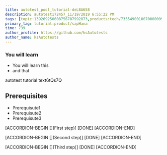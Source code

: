 ```yaml
---
title: autotest_pool_tutorial-deL8A658
description: autotest172457_11/19/2019 6:55:22 PM
tags: [topic:139269250608756787992873,products:tech/73554900100700000996,tutorial:experience/advanced]
primary_tag: tutorial:product/sapHana
time: 739
author_profile: https://github.com/ksAutotests
author_name: ksAutotests
---
```

### You will learn
- You will learn this
- and that

autotest tutorial text6tQs7Q

## Prerequisites
- Prerequisute1
- Prerequisute2
- Prerequisute3

[ACCORDION-BEGIN [](First step)]
[DONE]
[ACCORDION-END]

[ACCORDION-BEGIN [](Second step)]
[DONE]
[ACCORDION-END]

[ACCORDION-BEGIN [](Third step)]
[DONE]
[ACCORDION-END]

